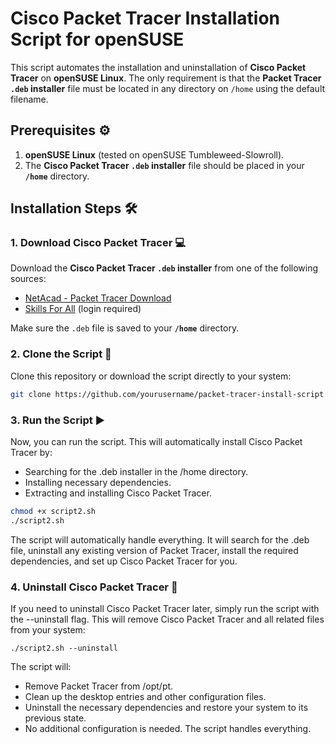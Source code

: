 # Cisco Packet Tracer Installation Script for openSUSE

This script automates the installation and uninstallation of **Cisco Packet Tracer** on **openSUSE Linux**. The only requirement is that the **Packet Tracer `.deb` installer** file must be located in any directory on `/home` using the default filename.

## Prerequisites ⚙️

1. **openSUSE Linux** (tested on openSUSE Tumbleweed-Slowroll).
2. The **Cisco Packet Tracer `.deb` installer** file should be placed in your **`/home`** directory.

## Installation Steps 🛠️

### 1. Download Cisco Packet Tracer 💻

Download the **Cisco Packet Tracer `.deb` installer** from one of the following sources:

- [NetAcad - Packet Tracer Download](https://www.netacad.com/portal/resources/packet-tracer)
- [Skills For All](https://skillsforall.com/resources/lab-downloads) (login required)

Make sure the `.deb` file is saved to your **`/home`** directory.

### 2. Clone the Script 📂

Clone this repository or download the script directly to your system:

```bash
git clone https://github.com/yourusername/packet-tracer-install-script.git
```

### 3. Run the Script ▶️

Now, you can run the script. This will automatically install Cisco Packet Tracer by:

- Searching for the .deb installer in the /home directory.
- Installing necessary dependencies.
- Extracting and installing Cisco Packet Tracer.

```bash
chmod +x script2.sh
./script2.sh
```
The script will automatically handle everything. It will search for the .deb file, uninstall any existing version of Packet Tracer, install the required dependencies, and set up Cisco Packet Tracer for you.

### 4. Uninstall Cisco Packet Tracer 🧹
If you need to uninstall Cisco Packet Tracer later, simply run the script with the --uninstall flag. This will remove Cisco Packet Tracer and all related files from your system:

```
./script2.sh --uninstall
```

The script will:

- Remove Packet Tracer from /opt/pt.
- Clean up the desktop entries and other configuration files.
- Uninstall the necessary dependencies and restore your system to its previous state.
- No additional configuration is needed. The script handles everything.
